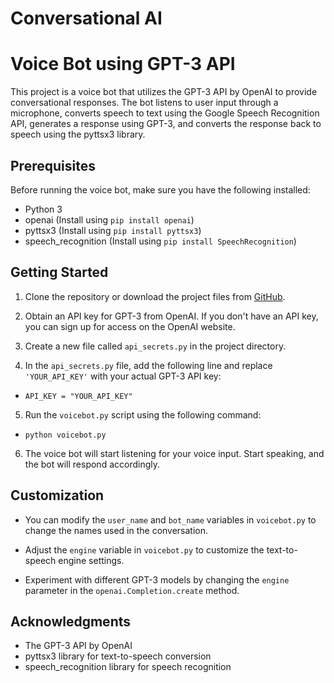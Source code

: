 # Conversational AI

# Voice Bot using GPT-3 API

This project is a voice bot that utilizes the GPT-3 API by OpenAI to provide conversational responses. The bot listens to user input through a microphone, converts speech to text using the Google Speech Recognition API, generates a response using GPT-3, and converts the response back to speech using the pyttsx3 library.

## Prerequisites

Before running the voice bot, make sure you have the following installed:

- Python 3
- openai (Install using `pip install openai`)
- pyttsx3 (Install using `pip install pyttsx3`)
- speech_recognition (Install using `pip install SpeechRecognition`)

## Getting Started

1. Clone the repository or download the project files from [GitHub](https://github.com/your-username/voice-bot).

2. Obtain an API key for GPT-3 from OpenAI. If you don't have an API key, you can sign up for access on the OpenAI website.

3. Create a new file called `api_secrets.py` in the project directory.

4. In the `api_secrets.py` file, add the following line and replace `'YOUR_API_KEY'` with your actual GPT-3 API key:

 - `API_KEY = "YOUR_API_KEY"`


5. Run the `voicebot.py` script using the following command:

 - `python voicebot.py`


6. The voice bot will start listening for your voice input. Start speaking, and the bot will respond accordingly.

## Customization

- You can modify the `user_name` and `bot_name` variables in `voicebot.py` to change the names used in the conversation.

- Adjust the `engine` variable in `voicebot.py` to customize the text-to-speech engine settings.

- Experiment with different GPT-3 models by changing the `engine` parameter in the `openai.Completion.create` method.

## Acknowledgments

- The GPT-3 API by OpenAI
- pyttsx3 library for text-to-speech conversion
- speech_recognition library for speech recognition



